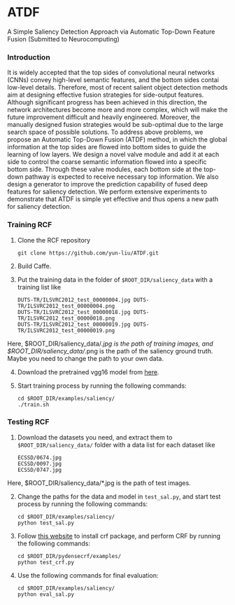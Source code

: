 # ATDF
A Simple Saliency Detection Approach via Automatic Top-Down Feature Fusion (Submitted to Neurocomputing)

### Introduction

It is widely accepted that the top sides of convolutional neural networks (CNNs) convey high-level semantic features, and the bottom sides contai low-level details. Therefore, most of recent salient object detection methods aim at designing effective fusion strategies for side-output features. Although significant progress has been achieved in this direction, the network architectures become more and more complex, which will make the future improvement difficult and heavily engineered. Moreover, the manually designed fusion strategies would be sub-optimal due to the large search space of possible solutions. To address above problems, we propose an Automatic Top-Down Fusion (ATDF) method, in which the global information at the top sides are flowed into bottom sides to guide the learning of low layers. We design a novel valve module and add it at each side to control the coarse semantic information flowed into a specific bottom side. Through these valve modules, each bottom side at the top-down pathway is expected to receive necessary top information. We also design a generator to improve the prediction capability of fused deep features for saliency detection. We perform extensive experiments to demonstrate that ATDF is simple yet effective and thus opens a new path for saliency detection.

### Training RCF

1. Clone the RCF repository
    ```Shell
    git clone https://github.com/yun-liu/ATDF.git
    ```
    
2. Build Caffe.

3. Put the training data in the folder of `$ROOT_DIR/saliency_data` with a training list like

    ```
    DUTS-TR/ILSVRC2012_test_00000004.jpg DUTS-TR/ILSVRC2012_test_00000004.png
    DUTS-TR/ILSVRC2012_test_00000018.jpg DUTS-TR/ILSVRC2012_test_00000018.png
    DUTS-TR/ILSVRC2012_test_00000019.jpg DUTS-TR/ILSVRC2012_test_00000019.png
    ```
Here, $ROOT_DIR/saliency_data/*.jpg is the path of training images, and $ROOT_DIR/saliency_data/*.png is the path of the saliency ground truth. Maybe you need to change the path to your own data.


4. Download the pretrained vgg16 model from [here](http://mftp.mmcheng.net/liuyun/rcf/model/5stage-vgg.caffemodel).

5. Start training process by running the following commands:

    ```Shell
    cd $ROOT_DIR/examples/saliency/
    ./train.sh
    ```

### Testing RCF

1. Download the datasets you need, and extract them to `$ROOT_DIR/saliency_data/` folder with a data list for each dataset like

    ```
    ECSSD/0674.jpg
    ECSSD/0097.jpg
    ECSSD/0747.jpg
    ```
Here, $ROOT_DIR/saliency_data/*.jpg is the path of test images.

2. Change the paths for the data and model in `test_sal.py`, and start test process by running the following commands:

    ```Shell
    cd $ROOT_DIR/examples/saliency/
    python test_sal.py
    ```
    
3. Follow [this website](https://github.com/Andrew-Qibin/dss_crf) to install crf package, and perform CRF by running the following commands:
    
    ```Shell
    cd $ROOT_DIR/pydensecrf/examples/
    python test_crf.py
    ```
    
4. Use the following commands for final evaluation:

    ```Shell
    cd $ROOT_DIR/examples/saliency/
    python eval_sal.py
    ```
